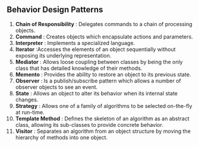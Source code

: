 ## Behavior Design Patterns

1. **Chain of Responsibility** : Delegates commands to a chain of processing objects.
2. **Command** : Creates objects which encapsulate actions and parameters.
3. **Interpreter** : Implements a specialized language.
4. **Iterator** :Accesses the elements of an object sequentially without exposing its underlying representation.
5. **Mediator** : Allows loose coupling between classes by being the only class that has detailed knowledge of their methods.
6. **Memento** : Provides the ability to restore an object to its previous state.
7. **Observer** : Is a publish/subscribe pattern which allows a number of observer objects to see an event.
8. **State** : Allows an object to alter its behavior when its internal state changes.
9. **Strategy** : Allows one of a family of algorithms to be selected on-the-fly at run-time.
10. **Template Method** : Defines the skeleton of an algorithm as an abstract class, allowing its sub-classes to provide concrete behavior.
11. **Visitor** : Separates an algorithm from an object structure by moving the hierarchy of methods into one object.
